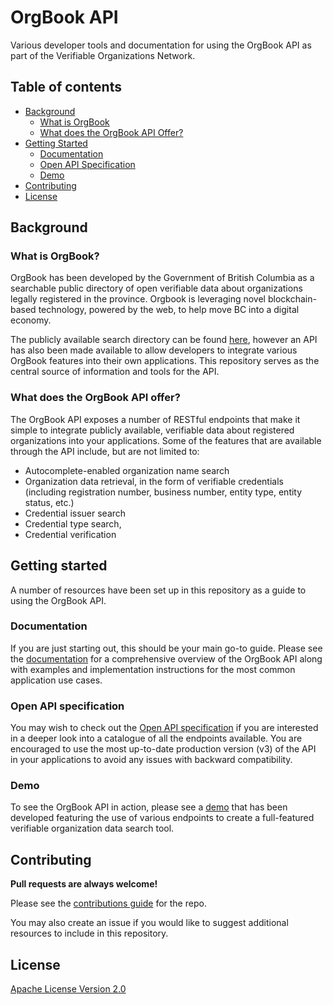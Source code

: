 # OrgBook API

Various developer tools and documentation for using the OrgBook API as part of the Verifiable Organizations Network.

## Table of contents

- [Background](#background)
    - [What is OrgBook](#what-is-orgbook)
    - [What does the OrgBook API Offer?](#what-does-the-orgbook-api-offer)
- [Getting Started](#getting-started)
    - [Documentation](#documentation)
    - [Open API Specification](#open-api-specification)
    - [Demo](#demo)
- [Contributing](#contributing)
- [License](#license)

## Background

### What is OrgBook?

OrgBook has been developed by the Government of British Columbia as a searchable public directory of open verifiable data about organizations legally registered in the province. Orgbook is leveraging novel blockchain-based technology, powered by the web, to help move BC into a digital economy.

The publicly available search directory can be found [here](https://www.orgbook.gov.bc.ca/en/home), however an API has also been made available to allow developers to integrate various OrgBook features into their own applications. This repository serves as the central source of information and tools for the API.

### What does the OrgBook API offer?

The OrgBook API exposes a number of RESTful endpoints that make it simple to integrate publicly available, verifiable data about registered organizations into your applications. Some of the features that are available through the API include, but are not limited to:

- Autocomplete-enabled organization name search
- Organization data retrieval, in the form of verifiable credentials (including registration number, business number, entity type, entity status, etc.)
- Credential issuer search
- Credential type search,
- Credential verification

## Getting started

A number of resources have been set up in this repository as a guide to using the OrgBook API.

### Documentation

If you are just starting out, this should be your main go-to guide. Please see the [documentation](./docs/README.md) for a comprehensive overview of the OrgBook API along with examples and implementation instructions for the most common application use cases.

### Open API specification

You may wish to check out the [Open API specification](https://orgbook.gov.bc.ca/api/v3/) if you are interested in a deeper look into a catalogue of all the endpoints available. You are encouraged to use the most up-to-date production version (v3) of the API in your applications to avoid any issues with backward compatibility.

### Demo

To see the OrgBook API in action, please see a [demo](./demo/README.md) that has been developed featuring the use of various endpoints to create a full-featured verifiable organization data search tool.

## Contributing

**Pull requests are always welcome!**

Please see the [contributions guide](CONTRIBUTING.md) for the repo.

You may also create an issue if you would like to suggest additional resources to include in this repository.

## License

[Apache License Version 2.0](./LICENSE)